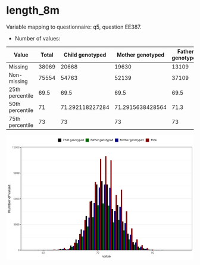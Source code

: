 # length_8m
Variable mapping to questionnaire: q5, question EE387.
- Number of values:

| Value | Total | Child genotyped | Mother genotyped | Father genotyped |
| ----- | ----- | --------------- | ---------------- | ---------------- |
| Missing | 38069 | 20668 | 19630 | 13109 |
| Non-missing | 75554 | 54763 | 52139 | 37109 |
| 25th percentile | 69.5 | 69.5 | 69.5 | 69.5 |
| 50th percentile | 71 | 71.292118227284 | 71.2915638428564 | 71.3 |
| 75th percentile | 73 | 73 | 73 | 73 |



![](length_8m_n.png)



